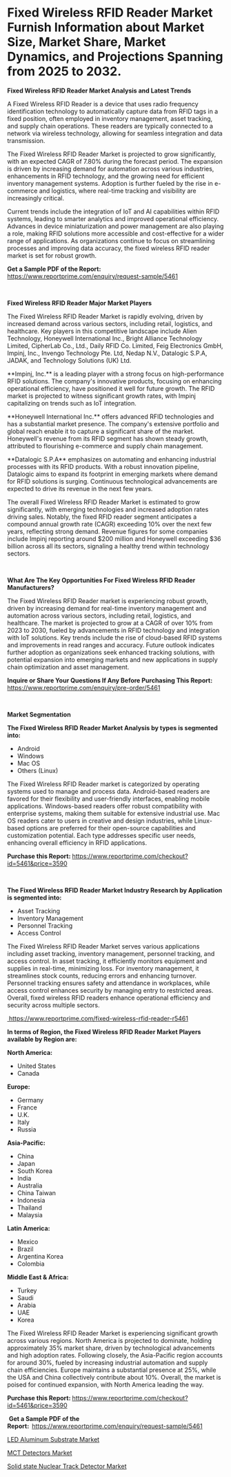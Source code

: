 <p><h1>Fixed Wireless RFID Reader Market Furnish Information about Market Size, Market Share, Market Dynamics, and Projections Spanning from 2025 to 2032.</h1></p><p><strong>Fixed Wireless RFID Reader Market Analysis and Latest Trends</strong></p>
<p><p>A Fixed Wireless RFID Reader is a device that uses radio frequency identification technology to automatically capture data from RFID tags in a fixed position, often employed in inventory management, asset tracking, and supply chain operations. These readers are typically connected to a network via wireless technology, allowing for seamless integration and data transmission.</p><p>The Fixed Wireless RFID Reader Market is projected to grow significantly, with an expected CAGR of 7.80% during the forecast period. The expansion is driven by increasing demand for automation across various industries, enhancements in RFID technology, and the growing need for efficient inventory management systems. Adoption is further fueled by the rise in e-commerce and logistics, where real-time tracking and visibility are increasingly critical. </p><p>Current trends include the integration of IoT and AI capabilities within RFID systems, leading to smarter analytics and improved operational efficiency. Advances in device miniaturization and power management are also playing a role, making RFID solutions more accessible and cost-effective for a wider range of applications. As organizations continue to focus on streamlining processes and improving data accuracy, the fixed wireless RFID reader market is set for robust growth.</p></p>
<p><strong>Get a Sample PDF of the Report:&nbsp;</strong> <a href="https://www.reportprime.com/enquiry/request-sample/5461?utm_campaign=2097&utm_medium=2&utm_source=Github&utm_content=ia&utm_term=19032025&utm_id=fixed-wireless-rfid-reader">https://www.reportprime.com/enquiry/request-sample/5461</a></p>
<p>&nbsp;</p>
<p><strong>Fixed Wireless RFID Reader Major Market Players</strong></p>
<p><p>The Fixed Wireless RFID Reader Market is rapidly evolving, driven by increased demand across various sectors, including retail, logistics, and healthcare. Key players in this competitive landscape include Alien Technology, Honeywell International Inc., Bright Alliance Technology Limited, CipherLab Co., Ltd., Daily RFID Co. Limited, Feig Electronics GmbH, Impinj, Inc., Invengo Technology Pte. Ltd, Nedap N.V., Datalogic S.P.A, JADAK, and Technology Solutions (UK) Ltd.</p><p>**Impinj, Inc.** is a leading player with a strong focus on high-performance RFID solutions. The company's innovative products, focusing on enhancing operational efficiency, have positioned it well for future growth. The RFID market is projected to witness significant growth rates, with Impinj capitalizing on trends such as IoT integration.</p><p>**Honeywell International Inc.** offers advanced RFID technologies and has a substantial market presence. The company's extensive portfolio and global reach enable it to capture a significant share of the market. Honeywell's revenue from its RFID segment has shown steady growth, attributed to flourishing e-commerce and supply chain management.</p><p>**Datalogic S.P.A** emphasizes on automating and enhancing industrial processes with its RFID products. With a robust innovation pipeline, Datalogic aims to expand its footprint in emerging markets where demand for RFID solutions is surging. Continuous technological advancements are expected to drive its revenue in the next few years.</p><p>The overall Fixed Wireless RFID Reader Market is estimated to grow significantly, with emerging technologies and increased adoption rates driving sales. Notably, the fixed RFID reader segment anticipates a compound annual growth rate (CAGR) exceeding 10% over the next few years, reflecting strong demand. Revenue figures for some companies include Impinj reporting around $200 million and Honeywell exceeding $36 billion across all its sectors, signaling a healthy trend within technology sectors.</p></p>
<p>&nbsp;</p>
<p><strong>What Are The Key Opportunities For Fixed Wireless RFID Reader Manufacturers?</strong></p>
<p><p>The Fixed Wireless RFID Reader market is experiencing robust growth, driven by increasing demand for real-time inventory management and automation across various sectors, including retail, logistics, and healthcare. The market is projected to grow at a CAGR of over 10% from 2023 to 2030, fueled by advancements in RFID technology and integration with IoT solutions. Key trends include the rise of cloud-based RFID systems and improvements in read ranges and accuracy. Future outlook indicates further adoption as organizations seek enhanced tracking solutions, with potential expansion into emerging markets and new applications in supply chain optimization and asset management.</p></p>
<p><strong>Inquire or Share Your Questions If Any Before Purchasing This Report:</strong> <a href="https://www.reportprime.com/enquiry/pre-order/5461?utm_campaign=2097&utm_medium=2&utm_source=Github&utm_content=ia&utm_term=19032025&utm_id=fixed-wireless-rfid-reader">https://www.reportprime.com/enquiry/pre-order/5461</a></p>
<p>&nbsp;</p>
<p><strong>Market Segmentation</strong></p>
<p><strong>The Fixed Wireless RFID Reader Market Analysis by types is segmented into:</strong></p>
<p><ul><li>Android</li><li>Windows</li><li>Mac OS</li><li>Others (Linux)</li></ul></p>
<p><p>The Fixed Wireless RFID Reader market is categorized by operating systems used to manage and process data. Android-based readers are favored for their flexibility and user-friendly interfaces, enabling mobile applications. Windows-based readers offer robust compatibility with enterprise systems, making them suitable for extensive industrial use. Mac OS readers cater to users in creative and design industries, while Linux-based options are preferred for their open-source capabilities and customization potential. Each type addresses specific user needs, enhancing overall efficiency in RFID applications.</p></p>
<p><strong>Purchase this Report:&nbsp;</strong><a href="https://www.reportprime.com/checkout?id=5461&price=3590&utm_campaign=2097&utm_medium=2&utm_source=Github&utm_content=ia&utm_term=19032025&utm_id=fixed-wireless-rfid-reader">https://www.reportprime.com/checkout?id=5461&price=3590</a></p>
<p>&nbsp;</p>
<p><strong>The Fixed Wireless RFID Reader Market Industry Research by Application is segmented into:</strong></p>
<p><ul><li>Asset Tracking</li><li>Inventory Management</li><li>Personnel Tracking</li><li>Access Control</li></ul></p>
<p><p>The Fixed Wireless RFID Reader Market serves various applications including asset tracking, inventory management, personnel tracking, and access control. In asset tracking, it efficiently monitors equipment and supplies in real-time, minimizing loss. For inventory management, it streamlines stock counts, reducing errors and enhancing turnover. Personnel tracking ensures safety and attendance in workplaces, while access control enhances security by managing entry to restricted areas. Overall, fixed wireless RFID readers enhance operational efficiency and security across multiple sectors.</p></p>
<p><a href="https://www.reportprime.com/fixed-wireless-rfid-reader-r5461?utm_campaign=2097&utm_medium=2&utm_source=Github&utm_content=ia&utm_term=19032025&utm_id=fixed-wireless-rfid-reader">&nbsp;https://www.reportprime.com/fixed-wireless-rfid-reader-r5461</a></p>
<p><strong>In terms of Region, the Fixed Wireless RFID Reader Market Players available by Region are:</strong></p>
<p>
    <p> <strong> North America: </strong>
        <ul>
            <li>United States</li>
            <li>Canada</li>
        </ul>
        </p> 
    <p> <strong> Europe: </strong>
        <ul>
            <li>Germany</li>
            <li>France</li>
            <li>U.K.</li>
            <li>Italy</li>
            <li>Russia</li>
        </ul>
        </p> 
    <p> <strong> Asia-Pacific: </strong>
        <ul>
            <li>China</li>
            <li>Japan</li>
            <li>South Korea</li>
            <li>India</li>
            <li>Australia</li>
            <li>China Taiwan</li>
            <li>Indonesia</li>
            <li>Thailand</li>
            <li>Malaysia</li>
        </ul>
        </p> 
    <p> <strong> Latin America: </strong>
        <ul>
            <li>Mexico</li>
            <li>Brazil</li>
            <li>Argentina Korea</li>
            <li>Colombia</li>
        </ul>
        </p> 
    <p> <strong> Middle East & Africa: </strong>
        <ul>
            <li>Turkey</li>
            <li>Saudi</li>
            <li>Arabia</li>
            <li>UAE</li>
            <li>Korea</li>
        </ul>
    </p>
    </p>
<p><p>The Fixed Wireless RFID Reader Market is experiencing significant growth across various regions. North America is projected to dominate, holding approximately 35% market share, driven by technological advancements and high adoption rates. Following closely, the Asia-Pacific region accounts for around 30%, fueled by increasing industrial automation and supply chain efficiencies. Europe maintains a substantial presence at 25%, while the USA and China collectively contribute about 10%. Overall, the market is poised for continued expansion, with North America leading the way.</p></p>
<p><strong>Purchase this Report: </strong><a href="https://www.reportprime.com/checkout?id=5461&price=3590&utm_campaign=2097&utm_medium=2&utm_source=Github&utm_content=ia&utm_term=19032025&utm_id=fixed-wireless-rfid-reader">https://www.reportprime.com/checkout?id=5461&price=3590</a></p>
<p>&nbsp;<strong>Get a Sample PDF of the Report:&nbsp;&nbsp;</strong><a href="https://www.reportprime.com/enquiry/request-sample/5461?utm_campaign=2097&utm_medium=2&utm_source=Github&utm_content=ia&utm_term=19032025&utm_id=fixed-wireless-rfid-reader">https://www.reportprime.com/enquiry/request-sample/5461</a></p>
<p><strong></strong></p>
<p><p><a href="https://github.com/BrandonBrown3773/Market-Research-Report-List-1/blob/main/led-aluminum-substrate-market.md?utm_campaign=2097&utm_medium=2&utm_source=Github&utm_content=ia&utm_term=19032025&utm_id=fixed-wireless-rfid-reader">LED Aluminum Substrate Market</a></p><p><a href="https://github.com/lylyparadise/Market-Research-Report-List-6/blob/main/mct-detectors-market.md?utm_campaign=2097&utm_medium=2&utm_source=Github&utm_content=ia&utm_term=19032025&utm_id=fixed-wireless-rfid-reader">MCT Detectors Market</a></p><p><a href="https://github.com/FlorianWolf90/Market-Research-Report-List-1/blob/main/solid-state-nuclear-track-detector-market.md?utm_campaign=2097&utm_medium=2&utm_source=Github&utm_content=ia&utm_term=19032025&utm_id=fixed-wireless-rfid-reader">Solid state Nuclear Track Detector Market</a></p></p>